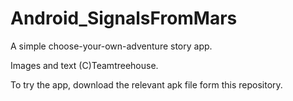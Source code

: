 # Android_SignalsFromMars
A simple choose-your-own-adventure story app.

Images and text (C)Teamtreehouse.

To try the app, download the relevant apk file form this repository.
